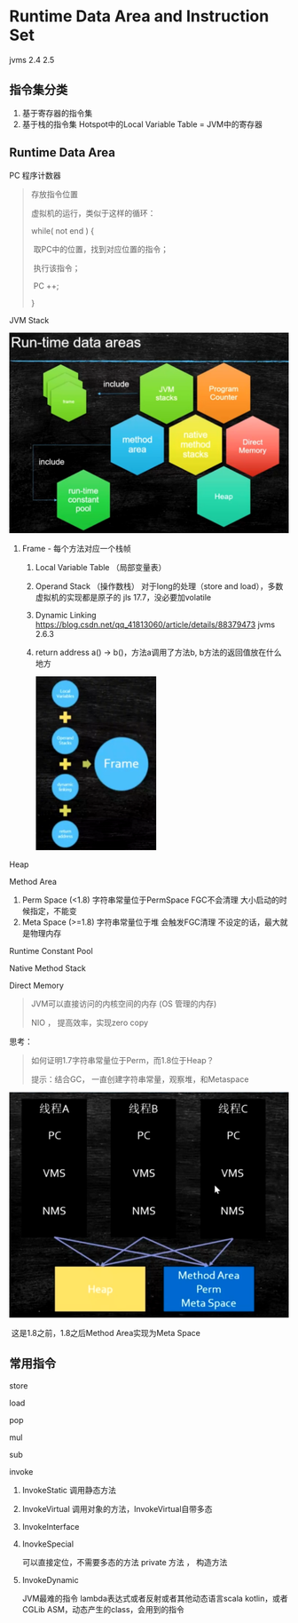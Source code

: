 # Runtime Data Area and Instruction Set

jvms 2.4 2.5

## 指令集分类

1. 基于寄存器的指令集
2. 基于栈的指令集
   Hotspot中的Local Variable Table = JVM中的寄存器

## Runtime Data Area

PC 程序计数器

> 存放指令位置
>
> 虚拟机的运行，类似于这样的循环：
>
> while( not end ) {
>
> ​	取PC中的位置，找到对应位置的指令；
>
> ​	执行该指令；
>
> ​	PC ++;
>
> }

JVM Stack

<img src="04_JavaRuntimeDataArea_InstructionSet.assets/image-20200909215717497-1599660727490.png" alt="image-20200909215717497" style="zoom:50%;" />

1. Frame - 每个方法对应一个栈帧
   1. Local Variable Table （局部变量表）
   
   2. Operand Stack （操作数栈）
      对于long的处理（store and load），多数虚拟机的实现都是原子的
      jls 17.7，没必要加volatile
      
   3. Dynamic Linking
       https://blog.csdn.net/qq_41813060/article/details/88379473 
      jvms 2.6.3
      
   4. return address
      a() -> b()，方法a调用了方法b, b方法的返回值放在什么地方
      
      <img src="04_JavaRuntimeDataArea_InstructionSet.assets/image-20200909154303203-1599660735492.png" alt="image-20200909154303203" style="zoom:50%;" />

Heap

Method Area

1. Perm Space (<1.8)
   字符串常量位于PermSpace
   FGC不会清理
   大小启动的时候指定，不能变
2. Meta Space (>=1.8)
   字符串常量位于堆
   会触发FGC清理
   不设定的话，最大就是物理内存

Runtime Constant Pool

Native Method Stack

Direct Memory

> JVM可以直接访问的内核空间的内存 (OS 管理的内存)
>
> NIO ， 提高效率，实现zero copy

思考：

> 如何证明1.7字符串常量位于Perm，而1.8位于Heap？
>
> 提示：结合GC， 一直创建字符串常量，观察堆，和Metaspace

![image-20200909153908221](04_JavaRuntimeDataArea_InstructionSet.assets/image-20200909153908221-1599660739621.png)

​																																							这是1.8之前，1.8之后Method Area实现为Meta Space



## 常用指令

store

load

pop

mul

sub

invoke

1. InvokeStatic			调用静态方法

2. InvokeVirtual 		 调用对象的方法，InvokeVirtual自带多态

3. InvokeInterface

4. InovkeSpecial
   
   可以直接定位，不需要多态的方法
   private 方法 ， 构造方法
   
5. InvokeDynamic
   
   JVM最难的指令
   lambda表达式或者反射或者其他动态语言scala kotlin，或者CGLib ASM，动态产生的class，会用到的指令




